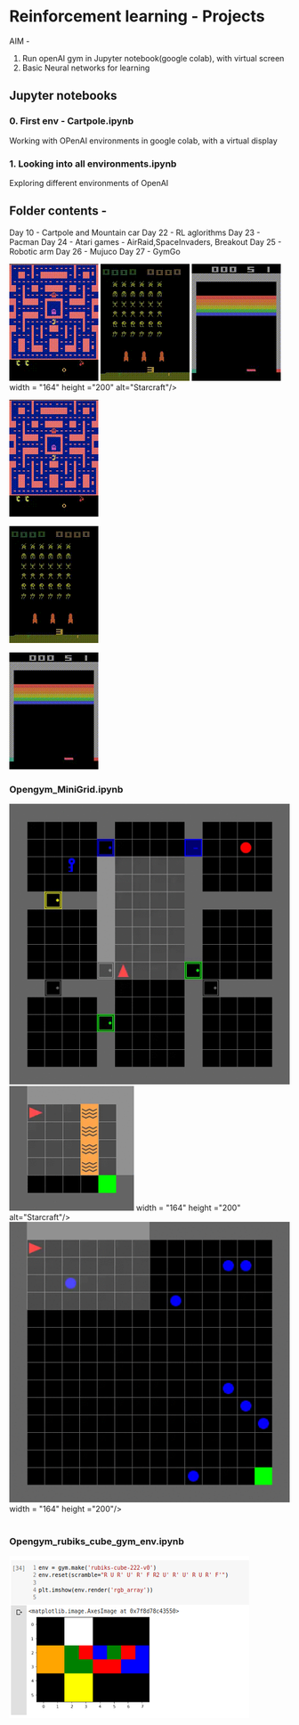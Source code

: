 # Reinforcement learning - Projects

AIM - 
1. Run openAI gym in Jupyter notebook(google colab), with virtual screen
2. Basic Neural networks for learning

## Jupyter notebooks 

### 0. First env - Cartpole.ipynb
Working with OPenAI environments in google colab, with a virtual display   
### 1. Looking into all environments.ipynb
Exploring different environments of OpenAI

## Folder contents - 
Day 10 - Cartpole and Mountain car
Day 22 - RL aglorithms
Day 23 - Pacman
Day 24 - Atari games -  AirRaid,SpaceInvaders, Breakout
Day 25 - Robotic arm
Day 26 - Mujuco
Day 27 - GymGo


<img src="Images/Pacman.gif" alt="Fetch Slide"/> <img src="Images/SpaceInvaders.gif" alt="Pendulum"/> <img src="Images/Breakout-untrained.gif" alt="Doom Deathmatch"/>  width = "164" height ="200" alt="Starcraft"/>
<br>


![Breakout](Images/Pacman.gif)

![Breakout](Images/SpaceInvaders.gif)

![Breakout - Before Training](Images/Breakout-untrained.gif)


### Opengym_MiniGrid.ipynb

<img src="Images/MiniGrid-KeyCorridorS6R3-v0-randomevents.gif" alt="Fetch Slide"/> <img src="Images/MiniGrid-LavaGapS7-v0-randomevents.gif" alt="Pendulum"/>  width = "164" height ="200" alt="Starcraft"/>
<br>
<img src="Images/MiniGrid-Dynamic-Obstacles-16x16-v0-randomevents.gif" alt="Doom Deathmatch"/> width = "164" height ="200"/>
<br><br>


### Opengym_rubiks_cube_gym_env.ipynb

![rubiks_cube_gym - Before Training](Images/rubic_cube01.png)
